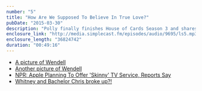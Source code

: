 ```yaml
---
number: "5"
title: "How Are We Supposed To Believe In True Love?"
pubDate: "2015-03-30"
description: "Polly finally finishes House of Cards Season 3 and shares her thoughts. The Slap is still happening and it's kind of boring. ALSO: Shelby gets rid of cable but still manages to watch a lot of TV."
enclosure_link: "http://media.simplecast.fm/episodes/audio/9695/ls5.mp3"
enclosure_length: "36824742"
duration: "00:49:16"
---
```

- [A picture of Wendell](http://sunriserobot.net/images/likelystory/5/wendell1.jpg)
- [Another picture of Wendell](http://sunriserobot.net/images/likelystory/5/wendell2.jpg)
- [NPR: Apple Planning To Offer 'Skinny' TV Service, Reports Say](http://www.npr.org/2015/03/19/394099725/apple-planning-to-offer-skinny-tv-service-reports-say)
- [Whitney and Bachelor Chris broke up?!](http://patch.com/illinois/highlandpark/bachelor-fiance-says-breakup-talk-noise)